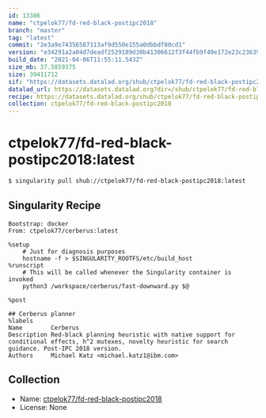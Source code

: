 ```yaml
---
id: 13386
name: "ctpelok77/fd-red-black-postipc2018"
branch: "master"
tag: "latest"
commit: "2e3a9e74356587113af9d550e155a0dbbdf80cd1"
version: "e34291a2a04d7deadf2529189d30b41306612f3f44fb9f49e172e23c2363900f"
build_date: "2021-04-06T11:55:11.543Z"
size_mb: 37.5859375
size: 39411712
sif: "https://datasets.datalad.org/shub/ctpelok77/fd-red-black-postipc2018/latest/2021-04-06-2e3a9e74-e34291a2/e34291a2a04d7deadf2529189d30b41306612f3f44fb9f49e172e23c2363900f.sif"
datalad_url: https://datasets.datalad.org?dir=/shub/ctpelok77/fd-red-black-postipc2018/latest/2021-04-06-2e3a9e74-e34291a2/
recipe: https://datasets.datalad.org/shub/ctpelok77/fd-red-black-postipc2018/latest/2021-04-06-2e3a9e74-e34291a2/Singularity
collection: ctpelok77/fd-red-black-postipc2018
---
```


# ctpelok77/fd-red-black-postipc2018:latest

```bash
$ singularity pull shub://ctpelok77/fd-red-black-postipc2018:latest
```

## Singularity Recipe

```singularity
Bootstrap: docker
From: ctpelok77/cerberus:latest

%setup
    # Just for diagnosis purposes
    hostname -f > $SINGULARITY_ROOTFS/etc/build_host
%runscript
    # This will be called whenever the Singularity container is invoked
    python3 /workspace/cerberus/fast-downward.py $@

%post

## Cerberus planner
%labels
Name        Cerberus
Description Red-black planning heuristic with native support for conditional effects, h^2 mutexes, novelty heuristic for search guidance. Post-IPC 2018 version.
Authors     Michael Katz <michael.katz1@ibm.com>
```

## Collection

 - Name: [ctpelok77/fd-red-black-postipc2018](https://github.com/ctpelok77/fd-red-black-postipc2018)
 - License: None

